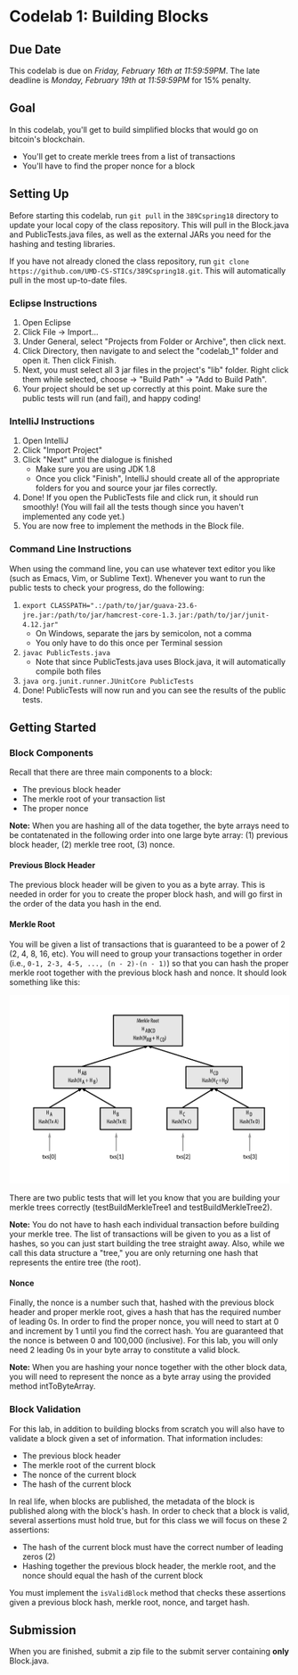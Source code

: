 # Codelab 1: Building Blocks
 
## Due Date

This codelab is due on *Friday, February 16th at 11:59:59PM*. The late deadline is *Monday, February 19th at 11:59:59PM* for 15% penalty.

## Goal

In this codelab, you'll get to build simplified blocks that would go on bitcoin's blockchain.
- You'll get to create merkle trees from a list of transactions
- You'll have to find the proper nonce for a block

## Setting Up

Before starting this codelab, run `git pull` in the `389Cspring18` directory to update your local copy of the class repository. This will pull in the Block.java and PublicTests.java files, as well as the external JARs you need for the hashing and testing libraries.  

If you have not already cloned the class repository, run `git clone https://github.com/UMD-CS-STICs/389Cspring18.git`. This will automatically pull in the most up-to-date files.

### Eclipse Instructions

1. Open Eclipse
2. Click File -> Import...
3. Under General, select "Projects from Folder or Archive", then click next.
4. Click Directory, then navigate to and select the "codelab_1" folder and open it. Then click Finish.
5. Next, you must select all 3 jar files in the project's "lib" folder. Right click them while selected, choose -> "Build Path" -> "Add to Build Path".
6. Your project should be set up correctly at this point. Make sure the public tests will run (and fail), and happy coding!

### IntelliJ Instructions

1. Open IntelliJ
2. Click "Import Project"
3. Click "Next" until the dialogue is finished
   * Make sure you are using JDK 1.8
   * Once you click "Finish", IntelliJ should create all of the appropriate folders for you and source your jar files correctly.
4. Done! If you open the PublicTests file and click run, it should run smoothly! (You will fail all the tests though since you haven't implemented any code yet.)
5. You are now free to implement the methods in the Block file.

### Command Line Instructions

When using the command line, you can use whatever text editor you like (such as Emacs, Vim, or Sublime Text). Whenever you want to run the public tests to check your progress, do the following:
1. `export CLASSPATH=".:/path/to/jar/guava-23.6-jre.jar:/path/to/jar/hamcrest-core-1.3.jar:/path/to/jar/junit-4.12.jar"`
   * On Windows, separate the jars by semicolon, not a comma
   * You only have to do this once per Terminal session
2. `javac PublicTests.java`
   * Note that since PublicTests.java uses Block.java, it will automatically compile both files
3. `java org.junit.runner.JUnitCore PublicTests`
4. Done! PublicTests will now run and you can see the results of the public tests.

## Getting Started

### Block Components

Recall that there are three main components to a block:
- The previous block header
- The merkle root of your transaction list
- The proper nonce

**Note:** When you are hashing all of the data together, the byte arrays need to be contatenated in the following order into one large byte array: (1) previous block header, (2) merkle tree root, (3) nonce. 

#### Previous Block Header

The previous block header will be given to you as a byte array. This is needed in order for you to create the proper block hash, and will go first in the order of the data you hash in the end.

#### Merkle Root

You will be given a list of transactions that is guaranteed to be a power of 2 (2, 4, 8, 16, etc). You will need to group your transactions together in order (i.e., `0-1, 2-3, 4-5, ..., (n - 2)-(n - 1)`) so that you can hash the proper merkle root together with the previous block hash and nonce. It should look something like this:

![merkle tree](images/merkle_tree.png)

There are two public tests that will let you know that you are building your merkle trees correctly (testBuildMerkleTree1 and testBuildMerkleTree2).

**Note:** You do not have to hash each individual transaction before building your merkle tree. The list of transactions will be given to you as a list of hashes, so you can just start building the tree straight away. Also, while we call this data structure a "tree," you are only returning one hash that represents the entire tree (the root).

#### Nonce

Finally, the nonce is a number such that, hashed with the previous block header and proper merkle root, gives a hash that has the required number of leading 0s. In order to find the proper nonce, you will need to start at 0 and increment by 1 until you find the correct hash. You are guaranteed that the nonce is between 0 and 100,000 (inclusive). For this lab, you will only need 2 leading 0s in your byte array to constitute a valid block. 

**Note:** When you are hashing your nonce together with the other block data, you will need to represent the nonce as a byte array using the provided method intToByteArray.

### Block Validation

For this lab, in addition to building blocks from scratch you will also have to validate a block given a set of information. That information includes:
- The previous block header
- The merkle root of the current block
- The nonce of the current block
- The hash of the current block

In real life, when blocks are published, the metadata of the block is published along with the block's hash. In order to check that a block is valid, several assertions must hold true, but for this class we will focus on these 2 assertions:
- The hash of the current block must have the correct number of leading zeros (2)
- Hashing together the previous block header, the merkle root, and the nonce should equal the hash of the current block

You must implement the `isValidBlock` method that checks these assertions given a previous block hash, merkle root, nonce, and target hash.

## Submission

When you are finished, submit a zip file to the submit server containing **only** Block.java.
